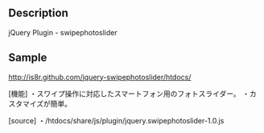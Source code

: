 Description
-----------
jQuery Plugin - swipephotoslider


Sample
------
[http://is8r.github.com/jquery-swipephotoslider/htdocs/ ](http://is8r.github.com/jquery-swipephotoslider/htdocs/ )

[機能]
・スワイプ操作に対応したスマートフォン用のフォトスライダー。
・カスタマイズが簡単。

[source]
・/htdocs/share/js/plugin/jquery.swipephotoslider-1.0.js

